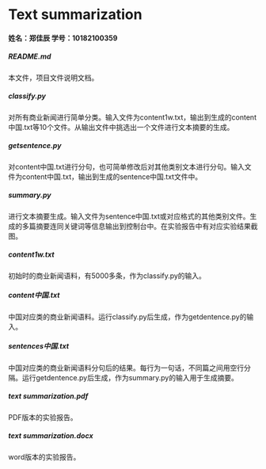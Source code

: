 # Text summarization

#### 姓名：郑佳辰        学号：10182100359

##### README.md

本文件，项目文件说明文档。

##### classify.py

对所有商业新闻进行简单分类。输入文件为content1w.txt，输出到生成的content中国.txt等10个文件。从输出文件中挑选出一个文件进行文本摘要的生成。

##### getsentence.py

对content中国.txt进行分句，也可简单修改后对其他类别文本进行分句。输入文件为content中国.txt，输出到生成的sentence中国.txt文件中。

##### summary.py

进行文本摘要生成。输入文件为sentence中国.txt或对应格式的其他类别文件。生成的多篇摘要连同关键词等信息输出到控制台中。在实验报告中有对应实验结果截图。

##### content1w.txt

初始时的商业新闻语料，有5000多条，作为classify.py的输入。

##### content中国.txt

中国对应类的商业新闻语料。运行classify.py后生成，作为getdentence.py的输入。

##### sentences中国.txt

中国对应类的商业新闻语料分句后的结果。每行为一句话，不同篇之间用空行分隔。运行getdentence.py后生成，作为summary.py的输入用于生成摘要。

##### text summarization.pdf

PDF版本的实验报告。

##### text summarization.docx

word版本的实验报告。